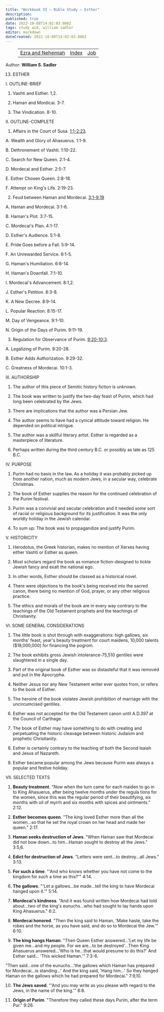 ```yaml
---
title: "Workbook VI — Bible Study — Esther"
description: 
published: true
date: 2022-10-08T14:02:03.086Z
tags: study aid, william sadler
editor: markdown
dateCreated: 2022-10-08T14:02:03.086Z
---
```


<figure class="table chapter-navigator">
	<table>
		<tbody>
		<tr>
			<td><a href="/en/article/William_S_Sadler/Workbook_6_Bible_Study/Study_1_">Ezra and Nehemiah</a></td>
			<td><a href="/en/article/William_S_Sadler/Workbook_6_Bible_Study/Index">Index</a></td>
			<td><a href="/en/article/William_S_Sadler/Workbook_6_Bible_Study/Study_1_">Job</a></td>
		</tr>
		</tbody>
	</table>
</figure>

Author: **William S. Sadler**


13. ESTHER

I. OUTLINE-BRIEF

1. Vashti and Esther. 1,2.

2. Haman and Mordicai. 3-7.

3. The Vindication. 8-10.

II. OUTLINE-COMPLETE

1. Affairs in the Court of Susa. [1:1-2:23](/en/Bible/Esther/1#v1).

A. Wealth and Glory of Ahasuerus. 1:1-9.

B. Dethronement of Vashti. 1:10-22.

C. Search for New Queen. 2:1-4.

D. Mordecai and Esther. 2:5-7.

E. Esther Chosen Queen. 2:8-18.

F. Attempt on King's Life. 2:19-23.

2. Feud between Haman and Mordecai. [3:1-9:19](/en/Bible/Esther/3#v1)

A. Haman and Mordecai. 3:1-6.

B. Haman's Plot. 3:7-15.

C. Mordecai's Plan. 4:1-17.

D. Esther's Audience. 5:1-8.

E. Pride Goes before a Fall. 5:9-14.

F. An Unrewarded Service. 6:1-5.

G. Haman's Humiliation. 6:6-14.

H. Haman's Downfall. 7:1-10.

I. Mordecai's Advancement. 8:1,2.

J. Esther's Petition. 8:3-8.

K. A New Decree. 8:9-14.

L. Popular Reaction. 8:15-17.

M. Day of Vengeance. 9:1-10.

N. Origin of the Days of Purim. 9:11-19.

3. Regulation for Observance of Purim. [9:20-10:3](/en/Bible/Esther/9#v20).

A. Legalizing of Purim. 9:20-28.

B. Esther Adds Authorization. 9:29-32.

C. Greatness of Mordecai. 10:1-3.

III. AUTHORSHIP

1. The author of this piece of Semitic history fiction is unknown.

2. The book was written to justify the two-day feast of Purim, which had long been celebrated by the Jews.

3. There are implications that the author was a Persian Jew.

4. The author seems to have had a cynical attitude toward religion. He depended on political intrigue.

5. The author was a skillful literary artist. Esther is regarded as a masterpiece of literature.

6. Perhaps written during the third century B.C. or possibly as late as 125 B.C.

IV. PURPOSE

1. Purim had no basis in the law. As a holiday it was probably picked up from another nation, much as modern Jews, in a secular way, celebrate Christmas.

2. The book of Esther supplies the reason for the continued celebration of the Purim festival.

3. Purim was a convivial and secular celebration and it needed some sort of racial or religious background for its justification. It was the only worldly holiday in the Jewish calendar.

4. To sum up: The book was to propagandize and justify Purim.

V. HISTORICITY

1. Herodotus, the Greek historian, makes no mention of Xerxes having either Vashti or Esther as queen.

2. Most scholars regard the book as romance fiction-designed to tickle Jewish fancy and exalt the national ego.

3. In other words, Esther should be classed as a historical novel.

4. There were objections to the book's being received into the sacred canon, there being no mention of God, prayer, or any other religious practice.

5. The ethics and morals of the book are in every way contrary to the teachings of the Old Testament prophets and the teachings of Christianity.

VI. SOME GENERAL CONSIDERATIONS

1. The little book is shot through with exaggerations: high gallows, six months' feast, year's beauty treatment for court maidens, 10,000 talents ($18,000,000) for financing the pogrom.

2. The book exhibits gross Jewish intolerance-75,510 gentiles were slaughtered in a single day.

3. Part of the original book of Esther was so distasteful that it was removed and put in the Apocrypha.

4. Neither Jesus nor any New Testament writer ever quotes from, or refers to the book of Esther.

5. The heroine of the book violates Jewish prohibition of marriage with the uncircumcised gentiles.

6. Esther was not accepted for the Old Testament canon until A.D.397 at the Council of Carthage.

7. The book of Esther may have something to do with creating and perpetuating the historic cleavage between historic Judaism and prophetic Christianity.

8. Esther is certainly contrary to the teaching of both the Second Isaiah and Jesus of Nazareth.

9. Esther became popular among the Jews because Purim was always a popular and festive holiday.

VII. SELECTED TEXTS

1. **Beauty treatment**. "Now when the turn came for each maiden to go in to King Ahasuerus, after being twelve months under the regula tions for the women, since this was the regular period of their beautifying, six months with oil of myrrh and six months with spices and ointments." 2:12.

2. **Esther becomes queen**. "The king loved Esther more than all the women...so that he set the royal crown on her head and made her queen." 2:17.

3. **Haman seeks destruction of Jews**. "When Haman saw that Mordecai did not bow down...to him...Haman sought to destroy all the Jews." 3:5,6.

4. **Edict for destruction of Jews**. "Letters were sent...to destroy...all Jews." 3:13.

5. **For such a time**. "'And who knows whether you have not come to the kingdom for such a time as this?'" 4:14.

6. **The gallows**. "'Let a gallows...be made...tell the king to have Mordecai hanged upon it.'" 5:14.

7. **Mordecai's kindness**. "And it was found written how Mordecai had told about...two of the king's eunuchs...who had sought to lay hands upon King Ahasuerus." 6:2.

8. **Mordecai honored**. "Then the king said to Haman, 'Make haste, take the robes and the horse, as you have said, and do so to Mordecai the Jew.'" 6:10.

9. **The king hangs Haman**. "Then Queen Esther answered...'Let my life be given me...and my people. For we are...to be destroyed'...Then King Ahasuerus answered...'Who is he...that would presume to do this?' And Esther said... 'This wicked Haman.'" 7:3-6.

"Then said...one of the eunuchs...'the gallows which Haman has prepared for Mordecai...is standing...' And the king said, 'Hang him...' So they hanged Haman on the gallows which he had prepared for Mordecai." 7:9,10.

10. **The Jews saved**. "'And you may write as you please with regard to the Jews, in the name of the king.'" 8:8.

11. **Origin of Purim**. "Therefore they called these days Purim, after the term Pur." 9:26.


<br>

